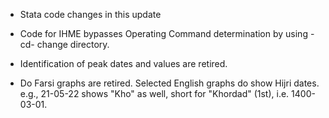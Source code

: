 * Stata code changes in this update

- Code for IHME bypasses Operating Command determination by using -cd- change directory.

- Identification of peak dates and values are retired.

- Do Farsi graphs are retired. 
  Selected English graphs do show Hijri dates. e.g., 21-05-22 shows "Kho" as well, short for "Khordad" (1st), i.e. 1400-03-01.
